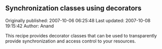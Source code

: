 ## Synchronization classes using decorators 
Originally published: 2007-10-06 06:25:48 
Last updated: 2007-10-08 19:15:42 
Author: Anand  
 
This recipe provides decorator classes that can be used to transparently provide synchronization and access control to your resources.